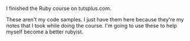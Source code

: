 I finished the Ruby course on tutsplus.com. 

These aren't my code samples. I just have them here because 
they're my notes that I took while doing the course. I'm going
to use these to help myself become a better rubyist.